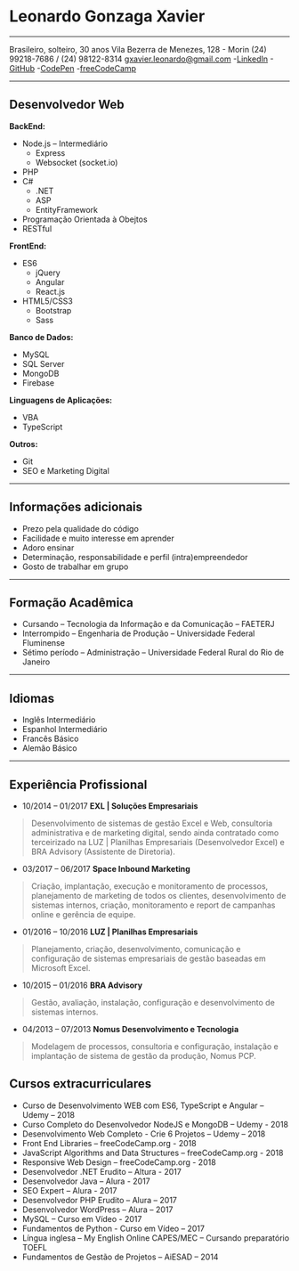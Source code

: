 # Leonardo Gonzaga Xavier

---
Brasileiro, solteiro, 30 anos
Vila Bezerra de Menezes, 128 - Morin
(24) 99218-7686 / (24) 98122-8314
gxavier.leonardo@gmail.com
-[LinkedIn](http://br.linkedin.com/in/leonardogonzagaxavier)
-[GitHub](https://github.com/xavierleonardo)
-[CodePen](https://codepen.io/collection/nmWyWV/)
-[freeCodeCamp](https://www.freecodecamp.org/xavierleonardo)

---

## Desenvolvedor Web

**BackEnd:**

* Node.js – Intermediário
  * Express
  * Websocket (socket.io)
* PHP
* C#
  * .NET
  * ASP
  * EntityFramework
* Programação Orientada à Obejtos
* RESTful

**FrontEnd:**

* ES6
  * jQuery
  * Angular
  * React.js
* HTML5/CSS3
  * Bootstrap
  * Sass

**Banco de Dados:**

* MySQL
* SQL Server
* MongoDB
* Firebase

**Linguagens de Aplicações:**

* VBA
* TypeScript

**Outros:**

* Git
* SEO e Marketing Digital 

---

## Informações adicionais

* Prezo pela qualidade do código
* Facilidade e muito interesse em aprender
* Adoro ensinar
* Determinação, responsabilidade e perfil (intra)empreendedor
* Gosto de trabalhar em grupo

---

## Formação Acadêmica

* Cursando – Tecnologia da Informação e da Comunicação – FAETERJ
* Interrompido – Engenharia de Produção – Universidade Federal Fluminense
* Sétimo período – Administração – Universidade Federal Rural do Rio de Janeiro 

---

## Idiomas

* Inglês Intermediário
* Espanhol Intermediário
* Francês Básico
* Alemão Básico

---

## Experiência Profissional

* 10/2014 – 01/2017 **EXL | Soluções Empresariais**
> Desenvolvimento de sistemas de gestão Excel e Web, consultoria administrativa e de marketing digital, sendo ainda contratado como terceirizado na LUZ | Planilhas Empresariais (Desenvolvedor Excel) e BRA Advisory (Assistente de Diretoria).

* 03/2017 – 06/2017 **Space Inbound Marketing**
> Criação, implantação, execução e monitoramento de processos, planejamento de marketing de todos os clientes, desenvolvimento de sistemas internos, criação, monitoramento e report de campanhas online e gerência de equipe.

* 01/2016 – 10/2016 **LUZ | Planilhas Empresariais**
> Planejamento, criação, desenvolvimento, comunicação e configuração de sistemas empresariais de gestão baseadas em Microsoft Excel.

* 10/2015 – 01/2016 **BRA Advisory**
> Gestão, avaliação, instalação, configuração e desenvolvimento de sistemas internos.

* 04/2013 – 07/2013 **Nomus Desenvolvimento e Tecnologia**
> Modelagem de processos, consultoria e configuração, instalação e implantação de sistema de gestão da produção, Nomus PCP.

## Cursos extracurriculares

* Curso de Desenvolvimento WEB com ES6, TypeScript e Angular – Udemy – 2018
* Curso Completo do Desenvolvedor NodeJS e MongoDB – Udemy - 2018
* Desenvolvimento Web Completo - Crie 6 Projetos – Udemy – 2018
* Front End Libraries – freeCodeCamp.org - 2018
* JavaScript Algorithms and Data Structures – freeCodeCamp.org - 2018
* Responsive Web Design – freeCodeCamp.org - 2018
* Desenvolvedor .NET Erudito – Altura - 2017
* Desenvolvedor Java – Alura - 2017
* SEO Expert – Alura - 2017
* Desenvolvedor PHP Erudito – Alura – 2017
* Desenvolvedor WordPress – Alura – 2017
* MySQL – Curso em Vídeo - 2017
* Fundamentos de Python -  Curso em Vídeo – 2017
* Língua inglesa – My English Online CAPES/MEC – Cursando preparatório TOEFL
* Fundamentos de Gestão de Projetos – AiESAD – 2014